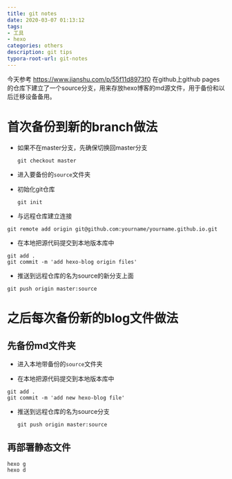 ```yaml
---
title: git notes
date: 2020-03-07 01:13:12
tags:
- 工具
- hexo
categories: others
description: git tips
typora-root-url: git-notes
---
```


<!-- more --> 

今天参考 https://www.jianshu.com/p/55f11d8973f0 在github上github pages的仓库下建立了一个source分支，用来存放hexo博客的md源文件，用于备份和以后迁移设备备用。

# 首次备份到新的branch做法

- 如果不在master分支，先确保切换回master分支

  ```
  git checkout master
  ```

- 进入要备份的`source`文件夹

- 初始化git仓库

  ```
  git init
  ```

-  与远程仓库建立连接 

  ```
  git remote add origin git@github.com:yourname/yourname.github.io.git
  ```

-  在本地把源代码提交到本地版本库中 

  ```
  git add .
  git commit -m 'add hexo-blog origin files'
  ```

-  推送到远程仓库的名为source的新分支上面

  ```
  git push origin master:source
  ```

  

# 之后每次备份新的blog文件做法

## 先备份md文件夹

- 进入本地带备份的`source`文件夹

-  在本地把源代码提交到本地版本库中 

  ```
  git add .
  git commit -m 'add new hexo-blog file'
  ```

- 推送到远程仓库的名为source分支

  ```
  git push origin master:source
  ```

## 再部署静态文件

```
hexo g
hexo d 
```

